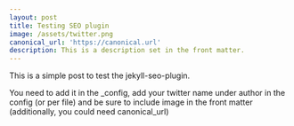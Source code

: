 ```yaml
---
layout: post
title: Testing SEO plugin
image: /assets/twitter.png
canonical_url: 'https://canonical.url'
description: This is a description set in the front matter.
---
```

This is a simple post to test the jekyll-seo-plugin.

You need to add it in the _config, add your twitter name under author in the config (or per file) and be sure to include image in the front matter (additionally, you could need canonical_url)
